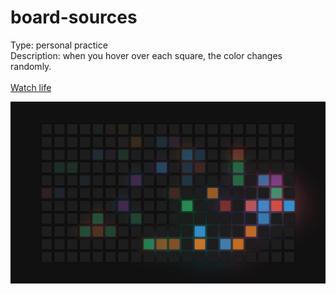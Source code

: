 # board-sources

Type: personal practice\
Description: when you hover over each square, the color changes randomly.
\
\
[Watch life](https://artyommusin.github.io/js-accordion/)

![accordionScreen](./public/screen1.jpg)

